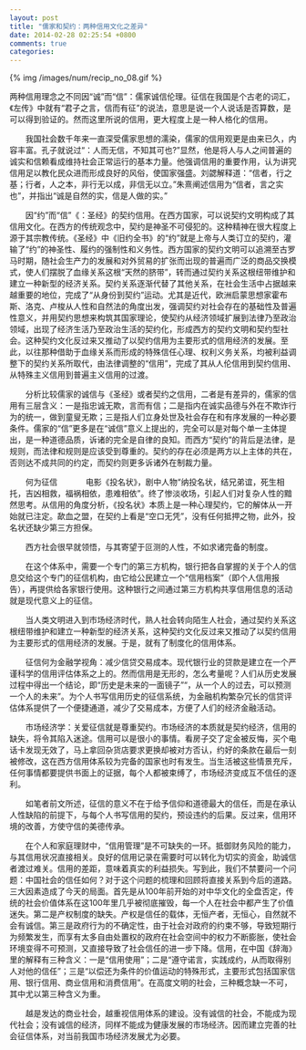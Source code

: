 ```yaml
---
layout: post
title: "儒家和契约：两种信用文化之差异"
date: 2014-02-28 02:25:54 +0800
comments: true
categories: 
---
```


{% img /images/num/recip_no_08.gif %}

两种信用理念之不同因“诚”而“信”：儒家诚信伦理。征信在我国是个古老的词汇，《左传》中就有“君子之言，信而有征”的说法，意思是说一个人说话是否算数，是可以得到验证的。然而这里所说的信用，更大程度上是一种人格化的信用。 

　　我国社会数千年来一直深受儒家思想的濡染，儒家的信用观更是由来已久，内容丰富。孔子就说过“：人而无信，不知其可也?”显然，他是将人与人之间普遍的诚实和信赖看成维持社会正常运行的基本力量。他强调信用的重要作用，认为讲究信用足以教化民众进而形成良好的风俗，使国家强盛。刘勰解释道：“信者，行之基；行者，人之本，非行无以成，非信无以立。”朱熹阐述信用为“信者，言之实也”，并指出“诚是自然的实，信是人做的实。” 

　　因“约”而“信”《：圣经》的契约信用。在西方国家，可以说契约文明构成了其信用文化。在西方的传统观念中，契约是神圣不可侵犯的。这种精神在很大程度上源于其宗教传统。《圣经》中《旧约全书》的“约”就是上帝与人类订立的契约，灌输了“约”的神圣性、履约的强制性和义务性。西方国家的契约文明可以追溯至古罗马时期，随社会生产力的发展和对外贸易的扩张而出现的普遍而广泛的商品交换模式，使人们摆脱了血缘关系这根“天然的脐带”，转而通过契约关系这根纽带维护和建立一种新型的经济关系。契约关系逐渐代替了其他关系，在社会生活中占据越来越重要的地位，完成了“从身份到契约”运动。尤其是近代，欧洲启蒙思想家霍布斯、洛克、卢梭从人性和自然法的角度出发，强调契约对社会存在的基础性及普遍性意义，并用契约思想来构筑其国家理论，使契约从经济领域扩展到法律乃至政治领域，出现了经济生活乃至政治生活的契约化，形成西方的契约文明和契约型社会。这种契约文化反过来又推动了以契约信用为主要形式的信用经济的发展。至此，以往那种借助于血缘关系而形成的特殊信任心理、权利义务关系，均被利益调整下的契约关系所取代，由法律调整的“信用”，完成了其从人伦信用到契约信用、从特殊主义信用到普遍主义信用的过渡。 

　　分析比较儒家的诚信与《圣经》或者契约之信用，二者是有差异的，儒家的信用有三层含义：一是指忠诚无欺，言而有信；二是指内在诚实品德与外在不欺诈行为的统一，做到童叟无欺；三是指人们立身处世及社会存在和有序发展的一种必要条件。儒家的“信”更多是在“诚信”意义上提出的，完全可以是对每个单一主体提出，是一种道德品质，诉诸的完全是自律的良知。而西方“契约”的背后是法律，是规则，而法律和规则是应该受到尊重的。契约的存在必须是两方以上主体的共在，否则达不成共同的约定，而契约则更多诉诸外在制裁力量。 
  
　　何为征信 
　 
　　电影《投名状》，剧中人物“纳投名状，结兄弟谊，死生相托，吉凶相救，福祸相依，患难相依”。终了惨淡收场，引起人们对复杂人性的黯然思考。从信用的角度分析，《投名状》本质上是一种心理契约，它的解体从一开始就已注定。歃血之盟，在契约上看是“空口无凭”，没有任何抵押之物，此外，投名状还缺少第三方担保。 

　　西方社会很早就领悟，与其寄望于叵测的人性，不如求诸完备的制度。 

　　在这个体系中，需要一个专门的第三方机构，银行把各自掌握的关于个人的信息交给这个专门的征信机构，由它给公民建立一个“信用档案”（即个人信用报告），再提供给各家银行使用。这种银行之间通过第三方机构共享信用信息的活动就是现代意义上的征信。 

　　当人类文明进入到市场经济时代，熟人社会转向陌生人社会，通过契约关系这根纽带维护和建立一种新型的经济关系，这种契约文化反过来又推动了以契约信用为主要形式的信用经济的发展。于是，就有了制度化的信用体系。 
　 

　　征信何为金融学视角：减少信贷交易成本。现代银行业的贷款是建立在一个严谨科学的信用评估体系之上的。然而信用是无形的，怎么考量呢？人们从历史发展过程中得出一个结论，即“历史是未来的一面镜子”“，从一个人的过去，可以预测一个人的未来”。为个人书写信用历史的征信系统，为金融机构繁杂冗长的信贷评估体系提供了一个便捷通道，减少了交易成本，方便了人们的经济金融活动。 

　　市场经济学：关爱征信就是尊重契约。市场经济的本质就是契约经济，信用的缺失，将令其陷入迷途。信用可以是很小的事情。看房子交了定金被反悔，买个电话卡发现无效了，马上拿回杂货店要求更换却被对方否认，约好的条款在最后一刻被修改，这在西方信用体系较为完备的国家也时有发生。当生活被这些情景充斥，任何事情都要提供书面上的证据，每个人都被束缚了，市场经济变成互不信任的逐利。 

　　如笔者前文所述，征信的意义不在于给予信仰和道德最大的信任，而是在承认人性缺陷的前提下，与每个人书写信用的契约，预设违约的后果。反过来，信用环境的改善，方使守信的美德传承。 

　　在个人和家庭理财中，“信用管理”是不可缺失的一环。抵御财务风险的能力，与其信用状况直接相关。良好的信用记录在需要时可以转化为切实的资金，助诚信者渡过难关。信用的差距，意味着真实的利益损失。写到此，我们不禁要问一个问题：中国社会的信任如何？对于这个问题的梳理和回顾将直接关系到今后的道路。三大因素造成了今天的局面。首先是从100年前开始的对中华文化的全盘否定，传统的社会价值体系在这100年里几乎被彻底摧毁，每一个人在社会中都产生了价值迷失。第二是产权制度的缺失。产权是信任的载体，无恒产者，无恒心，自然就不会有诚信。第三是政府行为的不确定性，由于社会对政府的约束不够，导致短期行为频繁发生，而享有太多自由处置权的政府在社会空间中的权力不断膨胀，使社会环境变得不可预测，又直接导致了社会信任的进一步下降。信用，在中国《辞海》里的解释有三种含义：一是“信用使用”；二是“遵守诺言，实践成约，从而取得别人对他的信任”；三是“以偿还为条件的价值运动的特殊形式，主要形式包括国家信用、银行信用、商业信用和消费信用”。在高度文明的社会，三种概念缺一不可，其中尤以第三种含义为重。 

　　越是发达的商业社会，越重视信用体系的建设。没有诚信的社会，不能成为现代社会；没有诚信的经济，同样不能成为健康发展的市场经济。因而建立完善的社会征信体系，对当前我国市场经济发展尤为必要。 